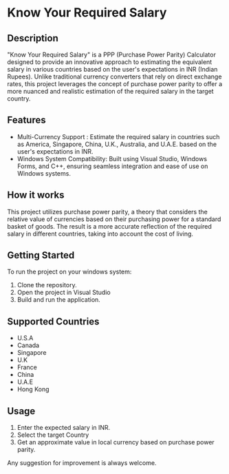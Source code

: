 # Know Your Required Salary

## Description
"Know Your Required Salary" is a PPP (Purchase Power Parity) Calculator designed to provide an innovative approach to estimating the equivalent salary in various countries based on the user's expectations in INR (Indian Rupees). Unlike traditional currency converters that rely on direct exchange rates, this project leverages the concept of purchase power parity to offer a more nuanced and realistic estimation of the required salary in the target country.

## Features
<uL> <li>Multi-Currency Support : Estimate the required salary in countries such as America, Singapore, China, U.K., Australia, and U.A.E. based on the user's expectations in INR.</li>
<li>Windows System Compatibility: Built using Visual Studio, Windows Forms, and C++, ensuring seamless integration and ease of use on Windows systems.</li></uL>

## How it works
This project utilizes purchase power parity, a theory that considers the relative value of currencies based on their purchasing power for a standard basket of goods. The result is a more accurate reflection of the required salary in different countries, taking into account the cost of living.

## Getting Started
To run the project on your windows system:
<ol>
  <li>Clone the repository.</li>
  <li>Open the project in Visual Studio</li>
  <li>Build and run the application.</li>
</ol>

## Supported Countries
<ul>
  <li>U.S.A</li>
  <li>Canada</li>
  <li>Singapore</li>
  <li>U.K</li>
  <li>France</li>
  <li>China</li>
  <li>U.A.E</li>
  <li>Hong Kong</li>
</ul>

## Usage
<ol>
  <li>Enter the expected salary in INR.</li>
  <li>Select the target Country</li>
  <li>Get an approximate value in local currency based on purchase power parity.</li>
</ol>




Any suggestion for improvement is always welcome.
